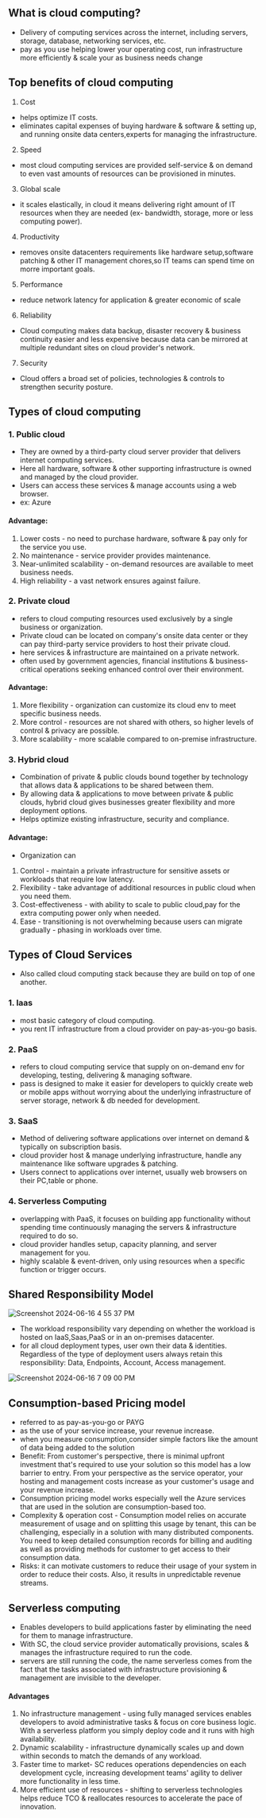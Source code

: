 ## What is cloud computing?
- Delivery of computing services across the internet, including servers, storage, database, networking services, etc.
- pay as you use helping lower your operating cost, run infrastructure more efficiently & scale your as business needs change

## Top benefits of cloud computing
1. Cost
- helps optimize IT costs.
- eliminates capital expenses of buying hardware & software & setting up, and running onsite data centers,experts for managing the infrastructure. 
2. Speed
- most cloud computing services are provided self-service & on demand to even vast amounts of resources can be provisioned in minutes.
3. Global scale
- it scales elastically, in cloud it means delivering right amount of IT resources when they are needed (ex- bandwidth, storage, more or less computing power).
4. Productivity
- removes onsite datacenters requirements like hardware setup,software patching & other IT management chores,so IT teams can spend time on morre important goals. 
5. Performance
- reduce network latency for application & greater economic of scale
6. Reliability
- Cloud computing makes data backup, disaster recovery & business continuity easier and less expensive because data can be mirrored at multiple redundant sites on cloud provider's network.
7. Security
- Cloud offers a broad set of policies, technologies & controls to strengthen security posture.

## Types of cloud computing
### 1. Public cloud
- They are owned by a third-party cloud server provider that delivers internet computing services.
- Here all hardware, software & other supporting infrastructure is owned and managed by the cloud provider.
- Users can access these services & manage accounts using a web browser.
- ex: Azure
#### Advantage: 
1. Lower costs - no need to purchase hardware, software & pay only for the service you use.
2. No maintenance - service provider provides maintenance.
3. Near-unlimited scalability - on-demand resources are available to meet business needs.
4. High reliability - a vast network ensures against failure.
### 2. Private cloud
- refers to cloud computing resources used exclusively by a single business or organization.
- Private cloud can be located on company's onsite data center or they can pay third-party service providers to host their private cloud.
- here services & infrastructure are maintained on a private network.
- often used by government agencies, financial institutions & business-critical operations seeking enhanced control over their environment.
#### Advantage:
1. More flexibility - organization can customize its cloud env to meet specific business needs.
2. More control - resources are not shared with others, so higher levels of control & privacy are possible.
3. More scalability - more scalable compared to on-premise infrastructure.
### 3. Hybrid cloud
- Combination of private & public clouds bound together by technology that allows data & applications to be shared between them.
- By allowing data & applications to move between private & public clouds, hybrid cloud gives businesses greater flexibility and more deployment options.
- Helps optimize existing infrastructure, security and compliance.
#### Advantage: 
- Organization can
1. Control - maintain a private infrastructure for sensitive assets or workloads that require low latency.
2. Flexibility - take advantage of additional resources in public cloud when you need them.
3. Cost-effectiveness - with ability to scale to public cloud,pay for the extra computing power only when needed.
4. Ease - transitioning is not overwhelming because users can migrate gradually - phasing in workloads over time.

## Types of Cloud Services
- Also called cloud computing stack because they are build on top of one another.
### 1. Iaas
- most basic category of cloud computing.
- you rent IT infrastructure from a cloud provider on pay-as-you-go basis.
### 2. PaaS
- refers to cloud computing service that supply on on-demand env for developing, testing, delivering & managing software.
- pass is designed to make it easier for developers to quickly create web or mobile apps without worrying about the underlying infrastructure of server storage, network & db needed for development.
### 3. SaaS
- Method of delivering software applications over internet on demand & typically on subscription basis.
- cloud provider host & manage underlying infrastructure, handle any maintenance like software upgrades & patching.
- Users connect to applications over internet, usually web browsers on their PC,table or phone.
### 4. Serverless Computing
- overlapping with PaaS, it focuses on building app functionality without spending time continuously managing the servers & infrastructure required to do so.
- cloud provider handles setup, capacity planning, and server management for you.
- highly scalable & event-driven, only using resources when a specific function or trigger occurs.

## Shared Responsibility Model
![Screenshot 2024-06-16 4 55 37 PM](https://github.com/Suprada-2002/Guide_for_AZ-900/assets/87217681/b825c80b-bcd5-4610-b2eb-5beb4b0ac77c)

- The workload responsibility vary depending on whether the workload is hosted on IaaS,Saas,PaaS or in an on-premises datacenter.
- for all cloud deployment types, user own their data & identities. Regardless of the type of deployment users always retain this responsibility: Data, Endpoints, Account, Access management.

![Screenshot 2024-06-16 7 09 00 PM](https://github.com/Suprada-2002/Guide_for_AZ-900/assets/87217681/26698663-0186-42bb-859d-22b2001fc472)

## Consumption-based Pricing model
- referred to as pay-as-you-go or PAYG
- as the use of your service increase, your revenue increase.
- when you measure consumption,consider simple factors like the amount of data being added to the solution
- Benefit: From customer's perspective, there is minimal upfront investment that's required to use your solution so this model has a low barrier to entry. From your perspective as the service operator, your hosting and management costs increase as your customer's usage and your revenue increase.
- Consumption pricing model works especially well the Azure services that are used in the solution are consumption-based too.
- Complexity & operation cost - Consumption model relies on accurate measurement of usage and on splitting this usage by tenant, this can be challenging, especially in a solution with many distributed components. You need to keep detailed consumption records for billing and auditing as well as providing methods for customer to get access to their consumption data.
- Risks: it can motivate customers to reduce their usage of your system in order to reduce their costs. Also, it results in unpredictable revenue streams.

## Serverless computing
- Enables developers to build applications faster by eliminating the need for them to manage infrastructure.
- With SC, the cloud service provider automatically provisions, scales & manages the infrastructure required to run the code.
- servers are still running the code, the name serverless comes from the fact that the tasks associated with infrastructure provisioning & management are invisible to the developer.
#### Advantages
1. No infrastructure management - using fully managed services enables developers to avoid administrative tasks & focus on core business logic. With a serverless platform you simply deploy code and it runs with high availability.
2. Dynamic scalability - infrastructure dynamically scales up and down within seconds to match the demands of any workload.
3. Faster time to market- SC reduces operations dependencies on each development cycle, increasing development teams' agility to deliver more functionality in less time.
4. More efficient use of resources - shifting to serverless technologies helps reduce TCO & reallocates resources to accelerate the pace of innovation.
